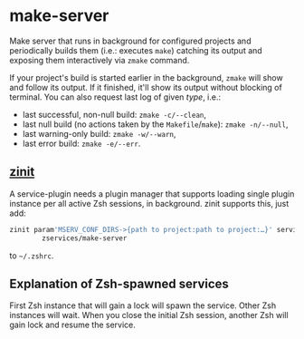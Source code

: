 # make-server

Make server that runs in background for configured projects and periodically
builds them (i.e.: executes `make`) catching its output and exposing them
interactively via `zmake` command.

If your project's build is started earlier in the background, `zmake` will
show and follow its output. If it finished, it'll show its output without
blocking of terminal. You can also request last log of given *type*, i.e.:

- last successful, non-null build: `zmake -c/--clean`,
- last null build (no actions taken by the `Makefile`/`make`): `zmake -n/--null`,
- last warning-only build: `zmake -w/--warn`,
- last error build: `zmake -e/--err`.

## [zinit](https://github.com/zdharma-continuum/zinit)

A service-plugin needs a plugin manager that supports loading single plugin
instance per all active Zsh sessions, in background. zinit supports this, just
add:

```zsh
zinit param'MSERV_CONF_DIRS->{path to project:path to project:…}' service'make' \
        zservices/make-server
```

to `~/.zshrc`.

## Explanation of Zsh-spawned services

First Zsh instance that will gain a lock will spawn the service. Other Zsh
instances will wait. When you close the initial Zsh session, another Zsh will
gain lock and resume the service.
